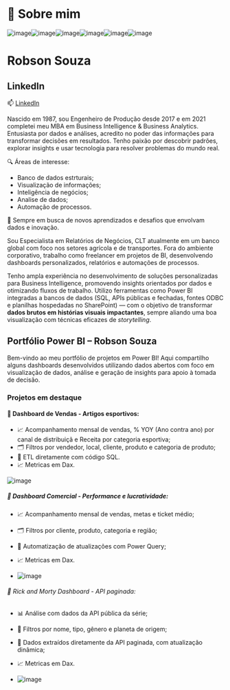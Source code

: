 # 👋 Sobre mim

![image](https://github.com/user-attachments/assets/2b4dd057-277a-44bd-bc1e-293482c1c161)![image](https://github.com/user-attachments/assets/107d0965-9f50-46ff-a68b-39fb0e6983a8)![image](https://github.com/user-attachments/assets/e623c6f1-dda8-4e56-9f4a-692f51bcd59e)![image](https://github.com/user-attachments/assets/6fcc04cf-266e-46d4-83e9-45dcecbc4104)![image](https://github.com/user-attachments/assets/ce9d2282-dfb6-4ab3-a3b5-2c4546079fa8)![image](https://github.com/user-attachments/assets/c7a129ea-7801-464d-b39d-5262014b28ac)







# Robson Souza

## LinkedIn

📫 [LinkedIn](https://www.linkedin.com/in/robson-souza-13142364/)

Nascido em 1987, sou Engenheiro de Produção desde 2017 e em 2021 completei meu MBA em Business Intelligence & Business Analytics. Entusiasta por dados e análises, acredito no poder das informações para transformar decisões em resultados. Tenho paixão por descobrir padrões, explorar insights e usar tecnologia para resolver problemas do mundo real.

🔍 Áreas de interesse:
- Banco de dados estrturais;
- Visualização de informações;
- Inteligência de negócios;
- Analise de dados;
- Automação de processos.
  

🚀 Sempre em busca de novos aprendizados e desafios que envolvam dados e inovação.

Sou Especialista em Relatórios de Negócios, CLT atualmente em um banco global com foco nos setores agrícola e de transportes. Fora do ambiente corporativo, trabalho como freelancer em projetos de BI, desenvolvendo dashboards personalizados, relatórios e automações de processos.

Tenho ampla experiência no desenvolvimento de soluções personalizadas para Business Intelligence, promovendo insights orientados por dados e otimizando fluxos de trabalho. Utilizo ferramentas como Power BI integradas a bancos de dados (SQL, APIs públicas e fechadas, fontes ODBC e planilhas hospedadas no SharePoint) — com o objetivo de transformar **dados brutos em histórias visuais impactantes**, sempre aliando uma boa visualização com técnicas eficazes de *storytelling*.

## Portfólio Power BI – Robson Souza

Bem-vindo ao meu portfólio de projetos em Power BI! Aqui compartilho alguns dashboards desenvolvidos utilizando dados abertos com foco em visualização de dados, análise e geração de insights para apoio à tomada de decisão.

### Projetos em destaque

#### 🛒 Dashboard de Vendas - Artigos esportivos:

- 📈 Acompanhamento mensal de vendas, % YOY (Ano contra ano) por canal de distribuiçã e Receita por categoria esportiva;
- 🗂️ Filtros por vendedor, local, cliente, produto e categoria de produto;
- 🚀 ETL diretamente com código SQL.
- 📈 Metricas em Dax.
  
![image](https://github.com/user-attachments/assets/402384df-44f1-4b5f-a409-6188be83dbb0)


##### 🛒 Dashboard Comercial - Performance e lucratividade:
- 📈 Acompanhamento mensal de vendas, metas e ticket médio;
- 🗂️ Filtros por cliente, produto, categoria e região;
- 🚀 Automatização de atualizações com Power Query;
- 📈 Metricas em Dax.

- ![image](https://github.com/user-attachments/assets/cb7028b8-e2ea-4ce9-a3ec-6d9cecc67949)


###### 🧪 Rick and Morty Dashboard - API paginada:
- 📊 Análise com dados da API pública da série;
- 🎯 Filtros por nome, tipo, gênero e planeta de origem;
- 🚀 Dados extraídos diretamente da API paginada, com atualização dinâmica;
- 📈 Metricas em Dax.

- ![image](https://github.com/user-attachments/assets/4f294210-042b-4364-9b06-7b7ca702154a)


